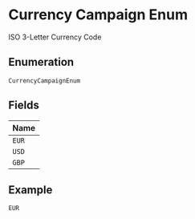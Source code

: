 
# Currency Campaign Enum

ISO 3-Letter Currency Code

## Enumeration

`CurrencyCampaignEnum`

## Fields

| Name |
|  --- |
| `EUR` |
| `USD` |
| `GBP` |

## Example

```
EUR
```

